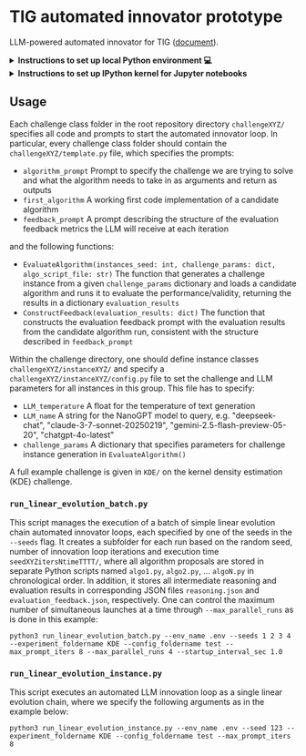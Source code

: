 # TIG automated innovator prototype

LLM-powered automated innovator for TIG ([document](https://www.overleaf.com/project/682e1044aa6cfd5a37fb5f5b)).


<details>
<summary><b>Instructions to set up local Python environment 💻 </b></summary>

To run the notebooks, we need to install software dependencies in Python 3 (3.7 or higher).
    
1. First, open the terminal and create a Python 3 virtual environment in the repository directory

```
mkdir venv/
python3 -m venv venv/
```

Note it is a good habit to specify the exact Python version `python3.xx -m venv venv/`
    
2. Now activate it 
    
```
. venv/bin/activate
```
    
3. Finally, install the required dependencies 
    
```
python3 -m pip install -r requirements.txt
```

4. Set up the `.env` file in the root directory for local paths and variables

```
NANOGPT_APIKEY="123Example"
VENV_PATH="/your/venv/path/..."
```

   
</details>


<details>
<summary><b>Instructions to set up IPython kernel for Jupyter notebooks</b></summary>


1. Add the new environment to Jupyter kernels 

```
python3 -m ipykernel install --user --name=TIG_LLMinnovator
```
  
2. Now one should be able to run the notebooks with all dependencies available using the `TIG_LLMinnovator` IPython kernel.

</details>



## Usage

Each challenge class folder in the root repository directory `challengeXYZ/` specifies all code and prompts to start the automated innovator loop. In particular, every challenge class folder should contain the `challengeXYZ/template.py` file, which specifies the prompts: 
- `algorithm_prompt`
    Prompt to specify the challenge we are trying to solve and what the algorithm needs to take in as arguments and return as outputs
- `first_algorithm`
    A working first code implementation of a candidate algorithm
- `feedback_prompt`
    A prompt describing the structure of the evaluation feedback metrics the LLM will receive at each iteration

and the following functions:
- `EvaluateAlgorithm(instances_seed: int, challenge_params: dict, algo_script_file: str)`
    The function that generates a challenge instance from a given `challenge_params` dictionary and loads a candidate algorithm and runs it to evaluate the performance/validity, returning the results in a dictionary `evaluation_results`
- `ConstructFeedback(evaluation_results: dict)`
    The function that constructs the evaluation feedback prompt with the evaluation results from the candidate algorithm run, consistent with the structure described in `feedback_prompt`

Within the challenge directory, one should define instance classes `challengeXYZ/instanceXYZ/` and specify a `challengeXYZ/instanceXYZ/config.py` file to set the challenge and LLM parameters for all instances in this group. This file has to specify:
- `LLM_temperature`
    A float for the temperature of text generation
- `LLM_name`
    A string for the NanoGPT model to query, e.g. "deepseek-chat", "claude-3-7-sonnet-20250219", "gemini-2.5-flash-preview-05-20", "chatgpt-4o-latest"
- `challenge_params`
    A dictionary that specifies parameters for challenge instance generation in `EvaluateAlgorithm()`

A full example challenge is given in `KDE/` on the kernel density estimation (KDE) challenge. 


### `run_linear_evolution_batch.py`

This script manages the execution of a batch of simple linear evolution chain automated innovator loops, each specified by one of the seeds in the `--seeds` flag. It creates a subfolder for each run based on the random seed, number of innovation loop iterations and execution time `seedXYZitersNtimeTTTT/`, where all algorithm proposals are stored in separate Python scripts named `algo1.py`, `algo2.py`, ... `algoN.py` in chronological order. In addition, it stores all intermediate reasoning and evaluation results in corresponding JSON files `reasoning.json` and `evaluation_feedback.json`, respectively. One can control the maximum number of simultaneous launches at a time through `--max_parallel_runs` as is done in this example: 
```
python3 run_linear_evolution_batch.py --env_name .env --seeds 1 2 3 4 --experiment_foldername KDE --config_foldername test --max_prompt_iters 8 --max_parallel_runs 4 --startup_interval_sec 1.0
```

### `run_linear_evolution_instance.py`

This script executes an automated LLM innovation loop as a single linear evolution chain, where we specify the following arguments as in the example below: 
```
python3 run_linear_evolution_instance.py --env_name .env --seed 123 --experiment_foldername KDE --config_foldername test --max_prompt_iters 8
```